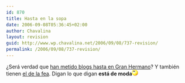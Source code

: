 ```yaml
---
id: 870
title: Hasta en la sopa
date: 2006-09-08T05:36:45+02:00
author: Chavalina
layout: revision
guid: http://www.wp.chavalina.net/2006/09/08/737-revision/
permalink: /2006/09/08/737-revision/
---
```

&iquest;Ser&aacute; verdad que <a href="http://www.20minutos.es/noticia/149858/0/gran/hermano/ecologico/" target="_blank">han metido blogs hasta en Gran Hermano</a>? Y tambi&eacute;n tienen <a href="http://www.yotambiensoybea.com/diariodeunafea/" target="_blank">el de la fea</a>. Digan lo que digan **est&aacute; de moda**![emo](/imagenes/emoticonos/pensativo.gif)